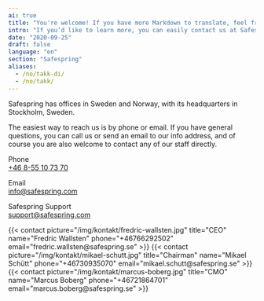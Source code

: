 ```yaml
---
ai: true
title: "You're welcome! If you have more Markdown to translate, feel free to share it."
intro: "If you’d like to learn more, you can easily contact us at Safespring."
date: "2020-09-25"
draft: false
language: "en"
section: "Safespring"
aliases:
  - /no/takk-di/
  - /no/takk/
---
```

<div class="ingress"><p>Safespring has offices in Sweden and Norway, with its headquarters in Stockholm, Sweden.</p></div>

The easiest way to reach us is by phone or email. If you have general questions, you can call us or send an email to our info address, and of course you are also welcome to contact any of our staff directly.

<span class="inline-rubrik">Phone</span><br>
<a href="tel:+46855107370">+46 8-55 10 73 70</a>

<span class="inline-rubrik">Email</span><br>
<a href="mailto:info@safespring.com">info@safespring.com</a>

<span class="inline-rubrik">Safespring Support</span><br>
<a href="mailto:support@safespring.com">support@safespring.com</a>

<div class="flexcontainer-shortcode">
{{< contact picture="/img/kontakt/fredric-wallsten.jpg" title="CEO" name="Fredric Wallsten" phone="+46766292502" email="fredric.wallsten@safespring.se" >}}
{{< contact picture="/img/kontakt/mikael-schutt.jpg" title="Chairman" name="Mikael Schütt" phone="+46730935070" email="mikael.schutt@safespring.se" >}}
{{< contact picture="/img/kontakt/marcus-boberg.jpg" title="CMO" name="Marcus Boberg" phone="+46721864701‬" email="marcus.boberg@safespring.se" >}}
</div>